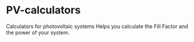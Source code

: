 # PV-calculators
Calculators for photovoltaic systems
Helps you calculate the Fill Factor and the power of your system.
